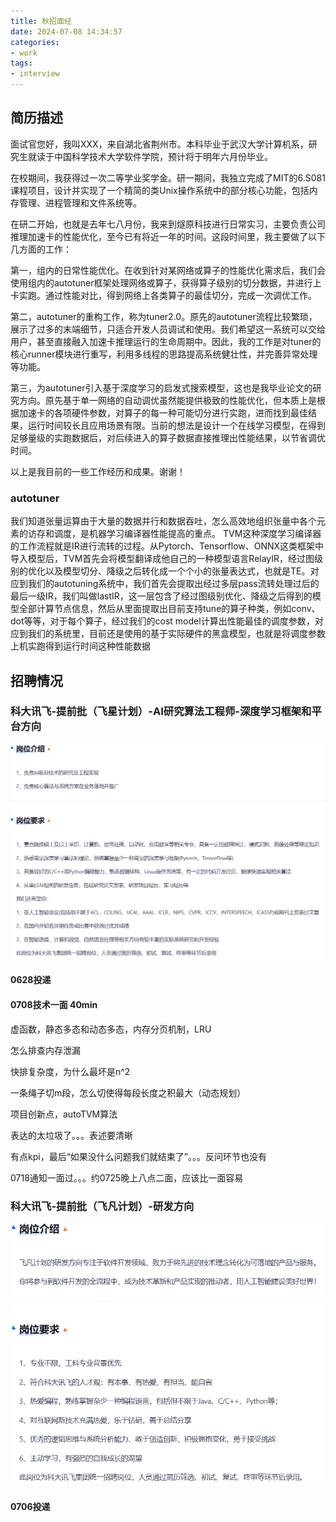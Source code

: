 ```yaml
---
title: 秋招面经
date: 2024-07-08 14:34:57
categories:
- work
tags:
- interview
---
```



<!--more-->

## 简历描述
面试官您好，我叫XXX，来自湖北省荆州市。本科毕业于武汉大学计算机系，研究生就读于中国科学技术大学软件学院，预计将于明年六月份毕业。

在校期间，我获得过一次二等学业奖学金。研一期间，我独立完成了MIT的6.S081课程项目，设计并实现了一个精简的类Unix操作系统中的部分核心功能，包括内存管理、进程管理和文件系统等。

在研二开始，也就是去年七八月份，我来到燧原科技进行日常实习，主要负责公司推理加速卡的性能优化，至今已有将近一年的时间。这段时间里，我主要做了以下几方面的工作：

第一，组内的日常性能优化。在收到针对某网络或算子的性能优化需求后，我们会使用组内的autotuner框架处理网络或算子，获得算子级别的切分数据，并进行上卡实跑。通过性能对比，得到网络上各类算子的最佳切分，完成一次调优工作。

第二，autotuner的重构工作，称为tuner2.0。原先的autotuner流程比较繁琐，展示了过多的末端细节，只适合开发人员调试和使用。我们希望这一系统可以交给用户，甚至直接融入加速卡推理运行的生命周期中。因此，我的工作是对tuner的核心runner模块进行重写，利用多线程的思路提高系统健壮性，并完善异常处理等功能。

第三，为autotuner引入基于深度学习的启发式搜索模型，这也是我毕业论文的研究方向。原先基于单一网络的自动调优虽然能提供极致的性能优化，但本质上是根据加速卡的各项硬件参数，对算子的每一种可能切分进行实跑，进而找到最佳结果，运行时间较长且应用场景有限。当前的想法是设计一个在线学习模型，在得到足够量级的实跑数据后，对后续进入的算子数据直接推理出性能结果，以节省调优时间。

以上是我目前的一些工作经历和成果。谢谢！


### autotuner
我们知道张量运算由于大量的数据并行和数据吞吐，怎么高效地组织张量中各个元素的访存和调度，是机器学习编译器性能提高的重点。
TVM这种深度学习编译器的工作流程就是IR进行流转的过程。从Pytorch、Tensorflow、ONNX这类框架中导入模型后，TVM首先会将模型翻译成他自己的一种模型语言RelayIR，经过图级别的优化以及模型切分、降级之后转化成一个个小的张量表达式，也就是TE。对应到我们的autotuning系统中，我们首先会提取出经过多层pass流转处理过后的最后一级IR，我们叫做lastIR，这一层包含了经过图级别优化、降级之后得到的模型全部计算节点信息，然后从里面提取出目前支持tune的算子种类，例如conv、dot等等，对于每个算子，经过我们的cost model计算出性能最佳的调度参数，对应到我们的系统里，目前还是使用的基于实际硬件的黑盒模型，也就是将调度参数上机实跑得到运行时间这种性能数据


## 招聘情况

### 科大讯飞-提前批（飞星计划）-AI研究算法工程师-深度学习框架和平台方向
![alt text](image1.png)

#### 0628投递

#### 0708技术一面 40min

虚函数，静态多态和动态多态，内存分页机制，LRU

怎么排查内存泄漏

快排复杂度，为什么最坏是n^2

一条绳子切m段，怎么切使得每段长度之积最大（动态规划）

项目创新点，autoTVM算法

表达的太垃圾了。。。表述要清晰

有点kpi，最后“如果没什么问题我们就结束了”。。。反问环节也没有

0718通知一面过。。。约0725晚上八点二面，应该比一面容易

### 科大讯飞-提前批（飞凡计划）-研发方向
![alt text](image2.png)

#### 0706投递

